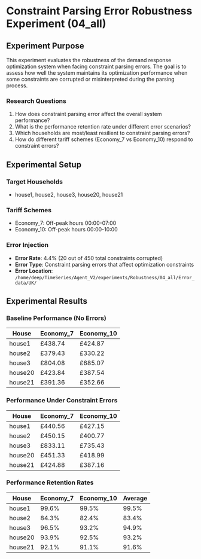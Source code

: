 # Constraint Parsing Error Robustness Experiment (04_all)

## Experiment Purpose

This experiment evaluates the robustness of the demand response optimization system when facing constraint parsing errors. The goal is to assess how well the system maintains its optimization performance when some constraints are corrupted or misinterpreted during the parsing process.

### Research Questions
1. How does constraint parsing error affect the overall system performance?
2. What is the performance retention rate under different error scenarios?
3. Which households are most/least resilient to constraint parsing errors?
4. How do different tariff schemes (Economy_7 vs Economy_10) respond to constraint errors?

## Experimental Setup

### Target Households
- house1, house2, house3, house20, house21

### Tariff Schemes
- Economy_7: Off-peak hours 00:00-07:00
- Economy_10: Off-peak hours 00:00-10:00

### Error Injection
- **Error Rate**: 4.4% (20 out of 450 total constraints corrupted)
- **Error Type**: Constraint parsing errors that affect optimization constraints
- **Error Location**: `/home/deep/TimeSeries/Agent_V2/experiments/Robustness/04_all/Error_data/UK/`


## Experimental Results

### Baseline Performance (No Errors)
| House | Economy_7 | Economy_10 |
|-------|-----------|------------|
| house1 | £438.74 | £424.87 |
| house2 | £379.43 | £330.22 |
| house3 | £804.08 | £685.07 |
| house20 | £423.84 | £387.54 |
| house21 | £391.36 | £352.66 |

### Performance Under Constraint Errors
| House | Economy_7 | Economy_10 |
|-------|-----------|------------|
| house1 | £440.56 | £427.15 |
| house2 | £450.15 | £400.77 |
| house3 | £833.11 | £735.43 |
| house20 | £451.33 | £418.99 |
| house21 | £424.88 | £387.16 |

### Performance Retention Rates
| House | Economy_7 | Economy_10 | Average |
|-------|-----------|------------|---------|
| house1 | 99.6% | 99.5% | 99.5% |
| house2 | 84.3% | 82.4% | 83.4% |
| house3 | 96.5% | 93.2% | 94.9% |
| house20 | 93.9% | 92.5% | 93.2% |
| house21 | 92.1% | 91.1% | 91.6% |
